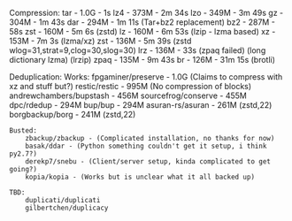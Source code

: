 Compression:
	tar  - 1.0G - 1s
	lz4  - 373M - 2m 34s
	lzo  - 349M - 3m 49s
	gz   - 304M - 1m 43s
	dar  - 294M - 1m 11s (Tar+bz2 replacement)
	bz2  - 287M - 58s
	zst  - 160M - 5m 6s (zstd)
	lz   - 160M - 6m 53s (lzip - lzma based)
	xz   - 153M - 7m 3s (lzma/xz)
	zst  - 136M - 5m 39s (zstd wlog=31,strat=9,clog=30,slog=30)
	lrz  - 136M - 33s (zpaq failed) (long dictionary lzma) (lrzip)
	zpaq - 135M - 9m 43s
	br   - 126M - 31m 15s (brotli)

Deduplication:
	Works:
		fpgaminer/preserve - 1.0G (Claims to compress with xz and stuff but?)
		restic/restic - 995M (No compression of blocks)
		andrewchambers/bupstash - 456M
		sourcefrog/conserve - 455M
		dpc/rdedup - 294M
		bup/bup - 294M
		asuran-rs/asuran - 261M (zstd,22)
		borgbackup/borg - 241M (zstd,22)

	Busted:
		zbackup/zbackup - (Complicated installation, no thanks for now)
		basak/ddar - (Python something couldn't get it setup, i think py2.7?)
		derekp7/snebu - (Client/server setup, kinda complicated to get going?)
		kopia/kopia - (Works but is unclear what it all backed up)

	TBD:
		duplicati/duplicati
		gilbertchen/duplicacy
